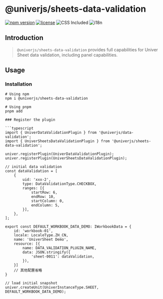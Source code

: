 # @univerjs/sheets-data-validation

[![npm version](https://img.shields.io/npm/v/@univerjs/sheets-data-validation)](https://npmjs.org/packages/@univerjs/sheets-data-validation)
[![license](https://img.shields.io/npm/l/@univerjs/sheets-data-validation)](https://img.shields.io/npm/l/@univerjs/sheets-data-validation)
![CSS Included](https://img.shields.io/badge/CSS_Included-blue?logo=CSS3)
![i18n](https://img.shields.io/badge/zh--CN%20%7C%20en--US-cornflowerblue?label=i18n)

## Introduction

> `@univerjs/sheets-data-validation` provides full capabilities for Univer Sheet data validation, including panel capabilities.

## Usage

### Installation

```shell
# Using npm
npm i @univerjs/sheets-data-validation

# Using pnpm
pnpm add

### Register the plugin

```typescript
import { UniverDataValidationPlugin } from '@univerjs/data-validation';
import { UniverSheetsDataValidationPlugin } from '@univerjs/sheets-data-validation';

univer.registerPlugin(UniverDataValidationPlugin);
univer.registerPlugin(UniverSheetsDataValidationPlugin);

// initial data validation
const dataValidation = [
    {
        uid: 'xxx-2',
        type: DataValidationType.CHECKBOX,
        ranges: [{
            startRow: 6,
            endRow: 10,
            startColumn: 0,
            endColumn: 5,
        }],
    },
];

export const DEFAULT_WORKBOOK_DATA_DEMO: IWorkbookData = {
    id: 'workbook-01',
    locale: LocaleType.ZH_CN,
    name: 'UniverSheet Demo',
    resource: [{
        name: DATA_VALIDATION_PLUGIN_NAME,
        data: JSON.stringify({
            'sheet-0011': dataValidation,
        }),
    }]
    // 其他配置省略
}

// load initial snapshot
univer.createUnit(UniverInstanceType.SHEET, DEFAULT_WORKBOOK_DATA_DEMO);
```
